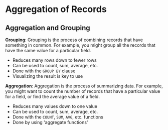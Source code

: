 # Aggregation of Records

## Aggregation and Grouping

**Grouping**: Grouping is the process of combining records that have something in common. For example, you might group all the records that have the same value for a particular field.

- Reduces many rows down to fewer rows
- Can be used to count, sum, average, etc.
- Done with the `GROUP BY` clause
- Visualizing the result is key to use

**Aggregation**: Aggregation is the process of summarizing data. For example, you might want to count the number of records that have a particular value for a field, or find the average value of a field.

- Reduces many values down to one value
- Can be used to count, sum, average, etc.
- Done with the `COUNT`, `SUM`, `AVG`, etc. functions
- Done by using 'aggregate functions'
